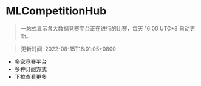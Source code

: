 # MLCompetitionHub

> 一站式显示各大数据竞赛平台正在进行的比赛，每天 16:00 UTC+8 自动更新。
  
> 更新时间: 2022-08-15T16:01:05+0800 

* 多家竞赛平台
* 多种订阅方式
* 下拉查看更多